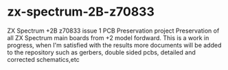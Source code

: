 # zx-spectrum-2B-z70833
ZX Spectrum +2B z70833 issue 1 PCB Preservation project
Preservation of all ZX Spectrum main boards from +2 model fordward.
This is a work in progress, when I'm satisfied with the results more documents will be added to the repository such as gerbers, double sided pcbs, detailed and corrected schematics,etc 
